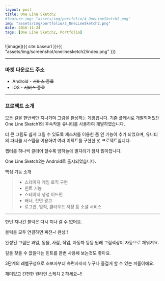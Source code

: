 ```yaml
---
layout: post
title: One Line Sketch2
#feature-img: "assets/img/portfolio/4_OneLineSketch2.png"
img: "assets/img/portfolio/3_OneLineSketch2.png"
date: 2016-11-24
tags: [One Line Sketch2, Portfolio]
---
```


![image]({{ site.baseurl }}/{{ "assets/img/screenshot/onelinesketch2/index.png" }}) 

---

### 마켓 다운로드 주소

* Android - ~~서비스 종료~~
* iOS - ~~서비스 종료~~

---

### 프로젝트 소개

모든 길을 한번씩만 지나가며 그림을 완성하는 게임입니다. 기존 플레시로 개발되어있던 One Line Sketch1의 후속작을 유니티를 사용하여 개발하였습니다. 

더 큰 그림도 쉽게 그릴 수 있도록 제스처를 이용한 줌 인 기능이 추가 되었으며, 유니티의 파티클 시스템을 이용하여 여러 이펙트를 구현한 첫 프로젝트입니다.

쳅터를 하나씩 클리어 할수록 밤하늘에 별자리가 점차 많아집니다.

One Line Sketch2는 Android로 출시되었습니다.

핵심 기능 소개

>* 스테이지 게임 로직 구현
>* 힌트 기능
>* 스테이지 생성 어드민
>* 배너, 전면 광고
>* 로그인, 업적, 클라우드 저장 등 소셜 서비스


---
한번 지나간 블럭은 다시 지나 갈 수 없어요.

블럭을 모두 연결하면 짜잔~! 완성!!

완성된 그림은 과일, 동물, 사람, 직업, 자동차 등등 원래 그림색상이 자동으로 채워져요.

길을 찾을 수 없을때는 힌트를 한번 사용해 보는것도 좋아요.

3단계의 레벨구성으로 초보자부터 숙련자까지 누구나 즐겁게 할 수 있는 퍼즐이에요.

재미있고 간편한 원라인 스케치 2 하세요~!!

